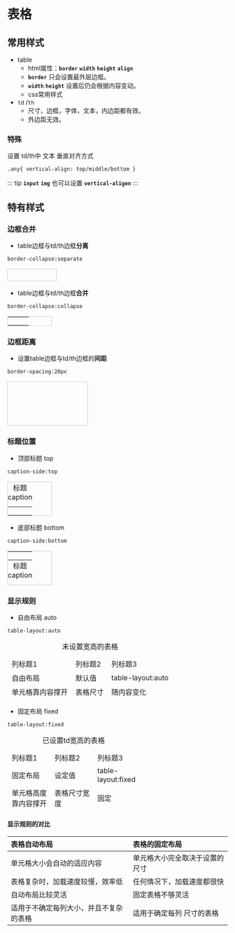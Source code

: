 <style scoped>
.table_simple_113px{
  width:113px;
  border:1px solid #ccc;
}
.table_simple_184px{
  width:184px;
  border:1px solid #ccc;
}
.table_simple_102px{
  width:102px;
  border:1px solid #ccc;
}
.table_separate{
  border-collapse:separate;
}
.table_collapse{
  border-collapse:collapse;
}
.border-spacing{
  border-spacing:20px
}
.table-layout-b{
  caption-side:bottom
}
.table-layout-auto{
  table-layout:auto
}
.table-layout-fixed{
  table-layout:fixed
}
.td-w{
  width:80px;
  height:10px;
}
</style>

# 表格  

## 常用样式
- table
  - html属性：**`border`** **`width`** **`height`** **`align`** 
  - **`border`** 只会设置最外层边框。
  - **`width`** **`height`** 设置后仍会根据内容变动。
  - css常用样式
- `td` /`th`
  - 尺寸，边框，字体，文本，内边距都有效。
  - 外边距无效。

### 特殊
设置 td/th中 文本 垂直对齐方式
```css:no-line-numbers
.any{ vertical-align: top/middle/bottom }
```
::: tip
**`input`** **`img`** 也可以设置 **`vertical-aligen`**
:::

## 特有样式
### 边框合并
- table边框与td/th边框**分离**
```css:no-line-numbers
border-collapse:separate
```
<table class="table_separate table_simple_113px">
<tr><td></td><td></td><td></td></tr>
<tr><td></td><td></td><td></td></tr>
<tr><td></td><td></td><td></td></tr>
</table>

- table边框与td/th边框**合并**
```css:no-line-numbers
border-collapse:collapse
```
<table class="table_collapse table_simple_102px">
<tr><td></td><td></td><td></td></tr>
<tr><td></td><td></td><td></td></tr>
<tr><td></td><td></td><td></td></tr>
</table>

### 边框距离
- 设置table边框与td/th边框的**间距**
```css:no-line-numbers
border-spacing:20px
```
<table class="table_separate table_simple_184px border-spacing">
<tr><td></td><td></td><td></td></tr>
<tr><td></td><td></td><td></td></tr>
<tr><td></td><td></td><td></td></tr>
</table>

### 标题位置
- 顶部标题 top
```css:no-line-numbers
caption-side:top
```
<table class="table_collapse table_simple_102px">
<caption>标题caption</caption>
<tr><td></td><td></td><td></td></tr>
<tr><td></td><td></td><td></td></tr>
<tr><td></td><td></td><td></td></tr>
</table>

- 底部标题 bottom
```css:no-line-numbers
caption-side:bottom
```
<table class="table_collapse table_simple_102px table-layout-b">
<caption>标题caption</caption>
<tr><td></td><td></td><td></td></tr>
<tr><td></td><td></td><td></td></tr>
<tr><td></td><td></td><td></td></tr>
</table>

### 显示规则

- 自由布局 auto
```css:no-line-numbers
table-layout:auto
```
<table class="table_separate table-layout-auto">
<caption>未设置宽高的表格</caption>
<tr><td>列标题1</td><td>列标题2</td><td>列标题3</td></tr>
<tr><td>自由布局</td><td>默认值</td><td>table-layout:auto</td></tr>
<tr><td>单元格靠内容撑开</td><td>表格尺寸</td><td>随内容变化</td></tr>
</table>

- 固定布局 fixed
```css:no-line-numbers
table-layout:fixed
```
<table class="table_separate table-layout-fixed ">
<caption>已设置td宽高的表格</caption>
<tr><td class="td-w">列标题1</td><td class="td-w">列标题2</td><td class="td-w">列标题3</td></tr>
<tr><td class="td-w">固定布局</td><td class="td-w">设定值</td><td class="td-w">table-layout:fixed</td></tr>
<tr><td class="td-w">单元格高度靠内容撑开</td><td class="td-w">表格尺寸宽度</td><td class="td-w">固定</td></tr>
</table>

#### 显示规则的对比

| 表格自动布局                           | 表格的固定布局                 |
| :------------------------------------- | :----------------------------- |
| 单元格大小会自动的适应内容             | 单元格大小完全取决于设置的尺寸 |
| 表格复杂时，加载速度较慢，效率低       | 任何情况下，加载速度都很快     |
| 自动布局比较灵活                       | 固定表格不够灵活               |
| 适用于不确定每列大小，并且不复杂的表格 | 适用于确定每列 尺寸的表格      |
